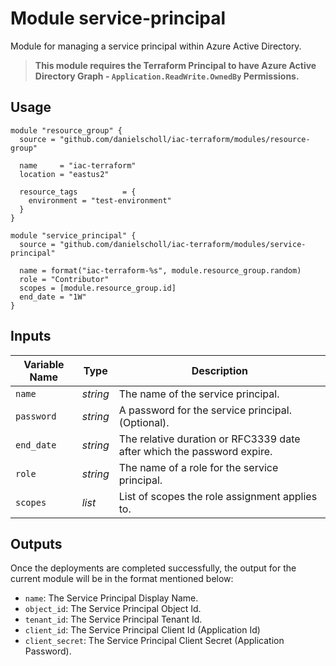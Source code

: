 # Module service-principal

Module for managing a service principal within Azure Active Directory.

> __This module requires the Terraform Principal to have Azure Active Directory Graph - `Application.ReadWrite.OwnedBy` Permissions.__


## Usage

```
module "resource_group" {
  source = "github.com/danielscholl/iac-terraform/modules/resource-group"

  name     = "iac-terraform"
  location = "eastus2"

  resource_tags          = {
    environment = "test-environment"
  } 
}

module "service_principal" {
  source = "github.com/danielscholl/iac-terraform/modules/service-principal"

  name = format("iac-terraform-%s", module.resource_group.random)
  role = "Contributor"
  scopes = [module.resource_group.id]
  end_date = "1W"
}
```

## Inputs

| Variable Name | Type       | Description                          | 
| ------------- | ---------- | ------------------------------------ |
| `name`        | _string_   | The name of the service principal.     |
| `password`    | _string_   | A password for the service principal. (Optional).  |
| `end_date`    | _string_   | The relative duration or RFC3339 date after which the password expire.|
| `role`        | _string_   | The name of a role for the service principal. |
| `scopes`      | _list_     | List of scopes the role assignment applies to. |


## Outputs

Once the deployments are completed successfully, the output for the current module will be in the format mentioned below:

- `name`: The Service Principal Display Name.
- `object_id`: The Service Principal Object Id.
- `tenant_id`: The Service Principal Tenant Id.
- `client_id`: The Service Principal Client Id (Application Id)
- `client_secret`: The Service Principal Client Secret (Application Password).
